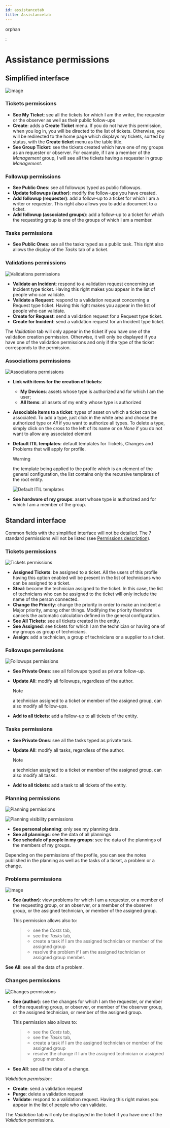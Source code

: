 ```yaml
---
id: assistancetab
title: Assistancetab
---
```


orphan

:   

# Assistance permissions

## Simplified interface

![image](../../../assets/modules/administration/images/assistancePO.png)

### Tickets permissions

- **See My Ticket**: see all the tickets for which I am the writer, the
  requester or the observer as well as their public follow-ups
- **Create**: adds a **Create Ticket** menu. If you do not have this
  permission, when you log in, you will be directed to the list of
  tickets. Otherwise, you will be redirected to the home page which
  displays my tickets, sorted by status, with the **Create ticket** menu
  as the table title.
- **See Group Ticket**: see the tickets created which have one of my
  groups as an requester or observer. For example, if I am a member of
  the *Management* group, I will see all the tickets having a requester
  in group *Management*.

### Followup permissions

- **See Public Ones**: see all followups typed as public followups.
- **Update followups (author)**: modify the follow-ups you have created.
- **Add followup (requester)**: add a follow-up to a ticket for which I
  am a writer or requester. This right also allows you to add a document
  to a ticket.
- **Add followup (associated groups)**: add a follow-up to a ticket for
  which the requesting group is one of the groups of which I am a
  member.

### Tasks permissions

- **See Public Ones**: see all the tasks typed as a public task. This
  right also allows the display of the *Tasks* tab of a ticket.

### Validations permissions

![Validations permissions](../../../assets/modules/administration/images/validations.png)

- **Validate an Incident**: respond to a validation request concerning
  an Incident type ticket. Having this right makes you appear in the
  list of people who can validate.
- **Validate a Request**: respond to a validation request concerning a
  Request type ticket. Having this right makes you appear in the list of
  people who can validate.
- **Create for Request**: send a validation request for a Request type
  ticket.
- **Create for Incident**: send a validation request for an Incident
  type ticket.

The *Validation* tab will only appear in the ticket if you have one of
the validation creation permission. Otherwise, it will only be displayed
if you have one of the validation permissions and only if the type of
the ticket corresponds to the permission.

### Associations permissions

![Associations permissions](../../../assets/modules/administration/images/associations.png)

- **Link with items for the creation of tickets**:

  - **My Devices**: assets whose type is authorized and for which I am
    the user;
  - **All Items**: all assets of my entity whose type is authorized

- **Associable items to a ticket**: types of asset on which a ticket can
  be associated. To add a type, just click in the white area and choose
  the authorized type or *All* if you want to authorize all types. To
  delete a type, simply click on the cross to the left of its name or on
  *None* if you do not want to allow any associated element

- **Default ITIL templates**: default templates for Tickets, Changes and
  Problems that will apply for profile.

  > [!WARNING]
  > the template being applied to the profile which is an element of the
  > general configuration, the list contains only the recursive
  > templates of the root entity.

  ![Default ITIL templates](../../../assets/modules/administration/images/assistance_general.png)

- **See hardware of my groups**: asset whose type is authorized and for
  which I am a member of the group.

## Standard interface

Common fields with the simplified interface will not be detailed. The 7
standard permissions will not be listed (see
[Permissions description](/asset-management/modules/administration/profiles/profiles)).

### Tickets permissions

![Tickets permissions](../../../assets/modules/administration/images/tickets.png)

- **Assigned Tickets**: be assigned to a ticket. All the users of this
  profile having this option enabled will be present in the list of
  technicians who can be assigned to a ticket.
- **Steal**: become the technician assigned to the ticket. In this case,
  the list of technicians who can be assigned to the ticket will only
  include the name of the person connected.
- **Change the Priority**: change the priority in order to make an
  incident a Major priority, among other things. Modifying the priority
  therefore cancels the automatic calculation defined in the general
  configuration.
- **See All Tickets**: see all tickets created in the entity.
- **See Assigned**: see tickets for which I am the technician or having
  one of my groups as group of technicians.
- **Assign**: add a technician, a group of technicians or a supplier to
  a ticket.

### Followups permissions

![Followups permissions](../../../assets/modules/administration/images/followups_and_tasks.png)

- **See Private Ones**: see all followups typed as private follow-up.

- **Update All**: modify all followups, regardless of the author.

  > [!NOTE]
  > a technician assigned to a ticket or member of the assigned group,
  > can also modify all follow-ups.

- **Add to all tickets**: add a follow-up to all tickets of the entity.

### Tasks permissions

- **See Private Ones**: see all the tasks typed as private task.

- **Update All**: modify all tasks, regardless of the author.

  > [!NOTE]
  > a technician assigned to a ticket or member of the assigned group,
  > can also modify all tasks.

- **Add to all tickets**: add a task to all tickets of the entity.

### Planning permissions

![Planning permissions](../../../assets/modules/administration/images/planning.png)

![Planning visibility permissions](../../../assets/modules/administration/images/planning_visibility.png)

- **See personal planning**: only see my planning data.
- **See all plannings**: see the data of all plannings
- **See schedule of people in my groups**: see the data of the plannings
  of the members of my groups.

Depending on the permissions of the profile, you can see the notes
published in the planning as well as the tasks of a ticket, a problem or
a change.

### Problems permissions

![image](../../../assets/modules/administration/images/problems.png)

- **See (author)**: view problems for which I am a requester, or a
  member of the requesting group, or an observer, or a member of the
  observer group, or the assigned technician, or member of the assigned
  group.

  This permission allows also to:

  > - see the *Costs* tab,
  > - see the *Tasks* tab,
  > - create a task if I am the assigned technician or member of the
  >   assigned group
  > - resolve the problem if I am the assigned technician or assigned
  >   group member.

**See All**: see all the data of a problem.

### Changes permissions

![Changes permissions](../../../assets/modules/administration/images/changes.png)

- **See (author)**: see the changes for which I am the requester, or
  member of the requesting group, or observer, or member of the observer
  group, or the assigned technician, or member of the assigned group.

  This permission also allows to:

  > - see the *Costs* tab,
  > - see the *Tasks* tab,
  > - create a task if I am the assigned technician or member of the
  >   assigned group
  > - resolve the change if I am the assigned technician or assigned
  >   group member.

- **See All**: see all the data of a change.

*Validation permission*:

- **Create**: send a validation request
- **Purge**: delete a validation request
- **Validate**: respond to a validation request. Having this right makes
  you appear in the list of people who can validate.

The *Validation* tab will only be displayed in the ticket if you have
one of the *Validation* permissions.
